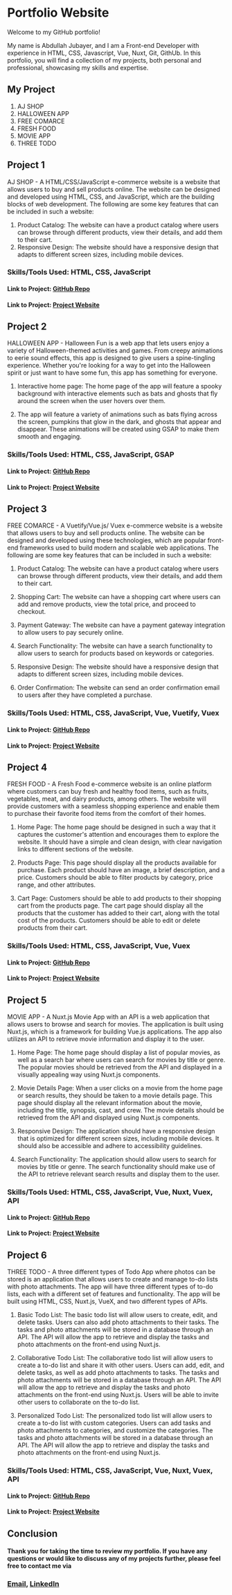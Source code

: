 
# Portfolio Website
Welcome to my GitHub portfolio!

My name is Abdullah Jubayer, and I am a Front-end Developer with experience in HTML, CSS, Javascript, Vue, Nuxt, Git, GithUb. In this portfolio, you will find a collection of my projects, both personal and professional, showcasing my skills and expertise.


## My Project

1. AJ SHOP
2. HALLOWEEN APP
3. FREE COMARCE
4. FRESH FOOD
5. MOVIE APP
6. THREE TODO
## Project 1
AJ SHOP - A HTML/CSS/JavaScript e-commerce website is a website that allows users to buy and sell products online. The website can be designed and developed using HTML, CSS, and JavaScript, which are the building blocks of web development. The following are some key features that can be included in such a website:

1. Product Catalog: The website can have a product catalog where users can browse through different products, view their details, and add them to their cart.
2. Responsive Design: The website should have a responsive design that adapts to different screen sizes, including mobile devices.



### Skills/Tools Used: HTML, CSS, JavaScript

#### Link to Project: [GitHub Repo](https://aj-new-shop.netlify.app/)
#### Link to Project: [Project Website](https://github.com/Abdullah9001/aj-shop)
## Project 2
HALLOWEEN APP - Halloween Fun is a web app that lets users enjoy a variety of Halloween-themed activities and games. From creepy animations to eerie sound effects, this app is designed to give users a spine-tingling experience. Whether you're looking for a way to get into the Halloween spirit or just want to have some fun, this app has something for everyone.

1. Interactive home page: The home page of the app will feature a spooky background with interactive elements such as bats and ghosts that fly around the screen when the user hovers over them.

2. The app will feature a variety of animations such as bats flying across the screen, pumpkins that glow in the dark, and ghosts that appear and disappear. These animations will be created using GSAP to make them smooth and engaging.

### Skills/Tools Used: HTML, CSS, JavaScript, GSAP

#### Link to Project: [GitHub Repo](https://halloween-app.netlify.app/)
#### Link to Project: [Project Website](https://github.com/Abdullah9001/HAlloween)
## Project 3
FREE COMARCE - A Vuetify/Vue.js/ Vuex e-commerce website is a website that allows users to buy and sell products online. The website can be designed and developed using these technologies, which are popular front-end frameworks used to build modern and scalable web applications. The following are some key features that can be included in such a website:

1. Product Catalog: The website can have a product catalog where users can browse through different products, view their details, and add them to their cart.

2. Shopping Cart: The website can have a shopping cart where users can add and remove products, view the total price, and proceed to checkout.

3. Payment Gateway: The website can have a payment gateway integration to allow users to pay securely online.

4. Search Functionality: The website can have a search functionality to allow users to search for products based on keywords or categories.

5. Responsive Design: The website should have a responsive design that adapts to different screen sizes, including mobile devices.

6. Order Confirmation: The website can send an order confirmation email to users after they have completed a purchase.

### Skills/Tools Used: HTML, CSS, JavaScript, Vue, Vuetify, Vuex

#### Link to Project: [GitHub Repo](https://github.com/Abdullah9001/free-comerce)
#### Link to Project: [Project Website](https://aj-free-comarce.netlify.app/)
## Project 4
FRESH FOOD - A Fresh Food e-commerce website is an online platform where customers can buy fresh and healthy food items, such as fruits, vegetables, meat, and dairy products, among others. The website will provide customers with a seamless shopping experience and enable them to purchase their favorite food items from the comfort of their homes.

1. Home Page:
The home page should be designed in such a way that it captures the customer's attention and encourages them to explore the website. It should have a simple and clean design, with clear navigation links to different sections of the website.

2. Products Page:
This page should display all the products available for purchase. Each product should have an image, a brief description, and a price. Customers should be able to filter products by category, price range, and other attributes.

3. Cart Page:
Customers should be able to add products to their shopping cart from the products page. The cart page should display all the products that the customer has added to their cart, along with the total cost of the products. Customers should be able to edit or delete products from their cart.

### Skills/Tools Used: HTML, CSS, JavaScript, Vue, Vuex

#### Link to Project: [GitHub Repo](https://github.com/Abdullah9001/fresh-food)
#### Link to Project: [Project Website](https://github.com/Abdullah9001/fresh-food)
## Project 5
MOVIE APP - A Nuxt.js Movie App with an API is a web application that allows users to browse and search for movies. The application is built using Nuxt.js, which is a framework for building Vue.js applications. The app also utilizes an API to retrieve movie information and display it to the user.

1. Home Page:
The home page should display a list of popular movies, as well as a search bar where users can search for movies by title or genre. The popular movies should be retrieved from the API and displayed in a visually appealing way using Nuxt.js components.

2. Movie Details Page:
When a user clicks on a movie from the home page or search results, they should be taken to a movie details page. This page should display all the relevant information about the movie, including the title, synopsis, cast, and crew. The movie details should be retrieved from the API and displayed using Nuxt.js components.

3. Responsive Design:
The application should have a responsive design that is optimized for different screen sizes, including mobile devices. It should also be accessible and adhere to accessibility guidelines.

4. Search Functionality:
The application should allow users to search for movies by title or genre. The search functionality should make use of the API to retrieve relevant search results and display them to the user.

### Skills/Tools Used: HTML, CSS, JavaScript, Vue, Nuxt, Vuex, API

#### Link to Project: [GitHub Repo](https://github.com/Abdullah9001/movie-app)
#### Link to Project: [Project Website](https://github.com/Abdullah9001/movie-app)
## Project 6
THREE TODO - 
A three different types of Todo App where photos can be stored is an application that allows users to create and manage to-do lists with photo attachments. The app will have three different types of to-do lists, each with a different set of features and functionality. The app will be built using HTML, CSS, Nuxt.js, VueX, and two different types of APIs.

1. Basic Todo List:
The basic todo list will allow users to create, edit, and delete tasks. Users can also add photo attachments to their tasks. The tasks and photo attachments will be stored in a database through an API. The API will allow the app to retrieve and display the tasks and photo attachments on the front-end using Nuxt.js.

2. Collaborative Todo List:
The collaborative todo list will allow users to create a to-do list and share it with other users. Users can add, edit, and delete tasks, as well as add photo attachments to tasks. The tasks and photo attachments will be stored in a database through an API. The API will allow the app to retrieve and display the tasks and photo attachments on the front-end using Nuxt.js. Users will be able to invite other users to collaborate on the to-do list.

3. Personalized Todo List:
The personalized todo list will allow users to create a to-do list with custom categories. Users can add tasks and photo attachments to categories, and customize the categories. The tasks and photo attachments will be stored in a database through an API. The API will allow the app to retrieve and display the tasks and photo attachments on the front-end using Nuxt.js.

### Skills/Tools Used: HTML, CSS, JavaScript, Vue, Nuxt, Vuex, API

#### Link to Project: [GitHub Repo](https://github.com/Abdullah9001/all-todo)
#### Link to Project: [Project Website](https://github.com/Abdullah9001/all-todo)
## Conclusion

#### Thank you for taking the time to review my portfolio. If you have any questions or would like to discuss any of my projects further, please feel free to contact me via 
### [Email](abdullahjubayer@gmail.com), [LinkedIn](https://twitter.com/Abdulla77450444)
